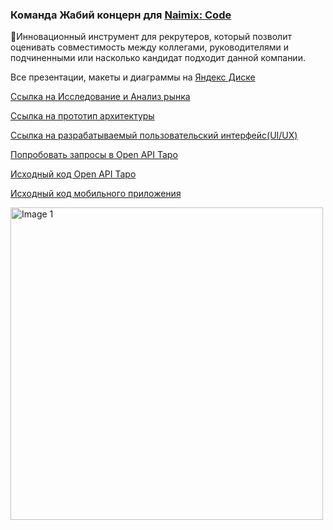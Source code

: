 ### Команда Жабий концерн для [Naimix: Code](https://naimixcode.ru/)

🌈Инновационный инструмент для рекрутеров, который позволит оценивать совместимость между коллегами, руководителями и подчиненными или насколько кандидат подходит данной компании.

Все презентации, макеты и диаграммы на [Яндекс Диске](https://disk.yandex.ru/d/MavafEqx4qXeBw)

[Ссылка на Исследование и Анализ рынка](https://www.figma.com/design/XpHdRlbU9QhtTxJkEQjt9V/%D0%A2%D0%90%D0%A0%D0%9E-(%D0%A5%D0%B0%D0%BA%D0%B0%D1%82%D0%BE%D0%BD)?node-id=117-8162&node-type=section&t=XN0QruCh0urWT1TE-0)

[Ссылка на прототип архитектуры
](https://www.figma.com/design/XpHdRlbU9QhtTxJkEQjt9V/%D0%A2%D0%90%D0%A0%D0%9E-(%D0%A5%D0%B0%D0%BA%D0%B0%D1%82%D0%BE%D0%BD)?node-id=125-11692&node-type=section&t=5o3C7D7sxowjhAlt-0)

[Ссылка на разрабатываемый пользовательский интерфейс(UI/UX)](https://www.figma.com/design/XpHdRlbU9QhtTxJkEQjt9V/%D0%A2%D0%90%D0%A0%D0%9E-(%D0%A5%D0%B0%D0%BA%D0%B0%D1%82%D0%BE%D0%BD)?node-id=58-994&node-type=frame&t=5o3C7D7sxowjhAlt-0)

[Попробовать запросы в Open API Таро](http://87.228.27.250:8000/docs#/)

[Исходный код Open API Таро](https://github.com/Toad-Concern-Team-Naimix-Code/tarot-api)

[Исходный код мобильного приложения](https://github.com/Toad-Concern-Team-Naimix-Code/tarot-api)

<img src="http://d.zaix.ru/JVwT.png" alt="Image 1" style="height: 500px; display: inline-block;">

